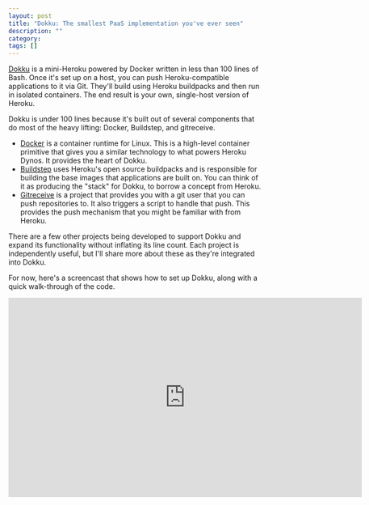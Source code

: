 ```yaml
---
layout: post
title: "Dokku: The smallest PaaS implementation you've ever seen"
description: ""
category: 
tags: []
---
```

[Dokku](https://github.com/progrium/dokku) is a mini-Heroku powered by Docker written in less than 100 lines of Bash. Once it's set up on a host, you can push Heroku-compatible applications to it via Git. They'll build using Heroku buildpacks and then run in isolated containers. The end result is your own, single-host version of Heroku.

Dokku is under 100 lines because it's built out of several components that do most of the heavy lifting: Docker, Buildstep, and gitreceive.

 * [Docker](http://www.docker.io/) is a container runtime for Linux. This is a high-level container primitive that gives you a similar technology to what powers Heroku Dynos. It provides the heart of Dokku. 
 * [Buildstep](https://github.com/progrium/buildstep) uses Heroku's open source buildpacks and is responsible for building the base images that applications are built on. You can think of it as producing the "stack" for Dokku, to borrow a concept from Heroku.
 * [Gitreceive](https://github.com/progrium/gitreceive) is a project that provides you with a git user that you can push repositories to. It also triggers a script to handle that push. This provides the push mechanism that you might be familiar with from Heroku. 

There are a few other projects being developed to support Dokku and expand its functionality without inflating its line count. Each project is independently useful, but I'll share more about these as they're integrated into Dokku.

For now, here's a screencast that shows how to set up Dokku, along with a quick walk-through of the code.

<div class="video-wrapper"><iframe src="http://player.vimeo.com/video/68631325" width="700" height="394" frameborder="0" webkitAllowFullScreen="webkitAllowFullScreen" mozallowfullscreen="mozallowfullscreen" allowFullScreen="allowFullScreen">No iFrames?</iframe></div>

